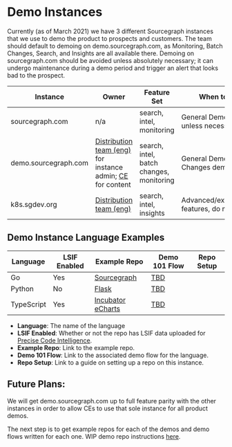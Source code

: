 # Demo Instances

Currently (as of March 2021) we have 3 different Sourcegraph instances that we use to demo the product to prospects and customers. The team should default to demoing on demo.sourcegraph.com, as Monitoring, Batch Changes, Search, and Insights are all available there. Demoing on sourcegraph.com should be avoided unless absolutely necessary; it can undergo maintenance during a demo period and trigger an alert that looks bad to the prospect.

| Instance             | Owner                                                                                                                              | Feature Set                              | When to use                                    |
| -------------------- | ---------------------------------------------------------------------------------------------------------------------------------- | ---------------------------------------- | ---------------------------------------------- |
| sourcegraph.com      | n/a                                                                                                                                | search, intel, monitoring                | General Demos (avoid unless necessary)         |
| demo.sourcegraph.com | [Distribution team (eng)](../../product-engineering/engineering/distribution/index.md) for instance admin; [CE](index.md) for content | search, intel, batch changes, monitoring | General Demos, Batch Changes demos             |
| k8s.sgdev.org        | [Distribution team (eng)](../../product-engineering/engineering/distribution/index.md)                                                | search, intel, insights                  | Advanced/experimental features, do not modify. |

## Demo Instance Language Examples

| Language   | LSIF Enabled | Example Repo                                                                                | Demo 101 Flow                  | Repo Setup |
| ---------- | ------------ | ------------------------------------------------------------------------------------------- | ------------------------------ | ---------- |
| Go         | Yes          | [Sourcegraph](https://demo.sourcegraph.com/github.com/sourcegraph/sourcegraph)              | [TBD](https://sourcegraph.com) |            |
| Python     | No           | [Flask](https://demo.sourcegraph.com/github.com/mcmillennick/flask)                         | [TBD](https://sourcegraph.com) |            |
| TypeScript | Yes          | [Incubator eCharts](https://demo.sourcegraph.com/github.com/mcmillennick/incubator-echarts) | [TBD](https://sourcegraph.com) |            |

- **Language**: The name of the language
- **LSIF Enabled**: Whether or not the repo has LSIF data uploaded for [Precise Code Intelligence](https://docs.sourcegraph.com/code_intelligence/explanations/precise_code_intelligence).
- **Example Repo**: Link to the example repo.
- **Demo 101 Flow**: Link to the associated demo flow for the language.
- **Repo Setup**: Link to a guide on setting up a repo on this instance.

## Future Plans:

We will get demo.sourcegraph.com up to full feature parity with the other instances in order to allow CEs to use that sole instance for all product demos.

The next step is to get example repos for each of the demos and demo flows written for each one. WIP demo repo instructions [here](../process/demo-repo-contribution.md).
